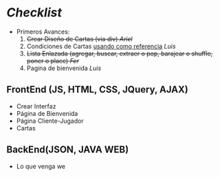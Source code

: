 ***Checklist***
===============
- Primeros Avances:
   1. ~~Crear Diseño de Cartas (via div) *Ariel*~~
   2. Condiciones de Cartas [usando como referencia](https://www.unorules.com/) *Luis*
   3. ~~Lista Enlazada (agregar, buscar, extraer o pop, barajear o shuffle, poner o place) *Fer*~~
   4. Pagina de bienvenida *Luis*

**FrontEnd (JS, HTML, CSS, JQuery, AJAX)**
------------------------------------------
- Crear Interfaz
- Página de Bienvenida
- Página Cliente-Jugador
- Cartas

**BackEnd(JSON, JAVA WEB)**
---------------------------
- Lo que venga we